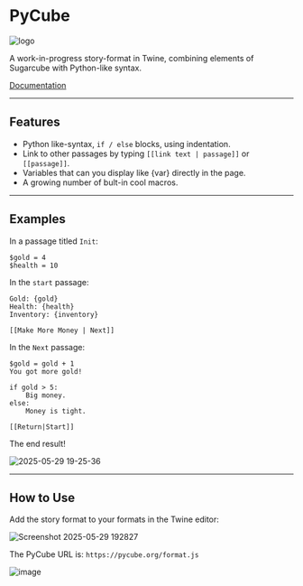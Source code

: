 # PyCube

![logo](https://pycube.org/logo.svg)

A work-in-progress story-format in Twine, combining elements of Sugarcube with Python-like syntax.

[Documentation](https://docs.pycube.org/)

---

## Features

* Python like-syntax, `if / else` blocks, using indentation.
* Link to other passages by typing `[[link text | passage]]` or `[[passage]]`.
* Variables that can you display like {var} directly in the page.
* A growing number of bult-in cool macros.

---

## Examples 

In a passage titled `Init`:

```
$gold = 4
$health = 10
```

In the `start` passage:

```
Gold: {gold}
Health: {health}
Inventory: {inventory}

[[Make More Money | Next]]
```

In the `Next` passage:

```
$gold = gold + 1
You got more gold!

if gold > 5:
	Big money.
else:
	Money is tight.

[[Return|Start]] 
```

The end result!

![2025-05-29 19-25-36](https://github.com/user-attachments/assets/f283a064-55d8-4e9e-98b4-22e138266b16)

---

## How to Use

Add the story format to your formats in the Twine editor:

![Screenshot 2025-05-29 192827](https://github.com/user-attachments/assets/b30e37bd-0efd-4f26-b740-23c746adba65)

The PyCube URL is: `https://pycube.org/format.js`

![image](https://github.com/user-attachments/assets/d9f6114c-e27a-47c5-8be1-d281af69b9a0)
